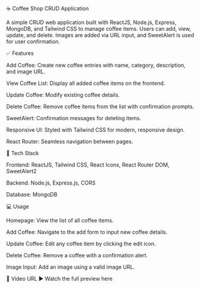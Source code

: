 ☕ Coffee Shop CRUD Application

A simple CRUD web application built with ReactJS, Node.js, Express, MongoDB, and Tailwind CSS to manage coffee items. Users can add, view, update, and delete. Images are added via URL input, and SweetAlert is used for user confirmation.



✅ Features

Add Coffee: Create new coffee entries with name, category, description, and image URL.

View Coffee List: Display all added coffee items on the frontend.

Update Coffee: Modify existing coffee details.

Delete Coffee: Remove coffee items from the list with confirmation prompts.

SweetAlert: Confirmation messages for deleting items.

Responsive UI: Styled with Tailwind CSS for modern, responsive design.

React Router: Seamless navigation between pages.


🧰 Tech Stack

Frontend: ReactJS, Tailwind CSS, React Icons, React Router DOM, SweetAlert2

Backend: Node.js, Express.js, CORS

Database: MongoDB



💻 Usage

Homepage: View the list of all coffee items.

Add Coffee: Navigate to the add form to input new coffee details.

Update Coffee: Edit any coffee item by clicking the edit icon.

Delete Coffee: Remove a coffee with a confirmation alert.

Image Input: Add an image using a valid image URL.


🎥 Video URL
▶️ Watch the full preview here


